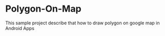 Polygon-On-Map
==============

This sample project describe that how to draw polygon on google map in Android Apps